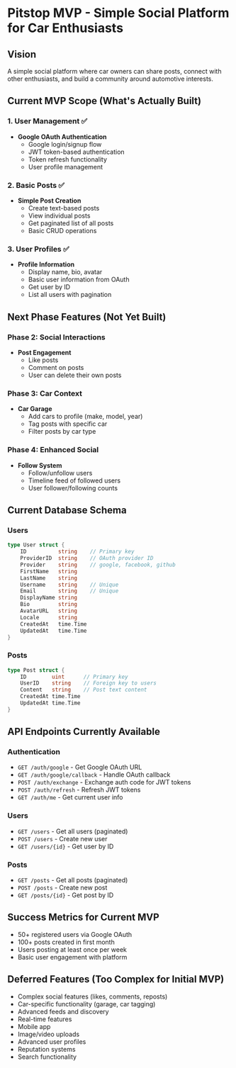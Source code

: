 # Pitstop MVP - Simple Social Platform for Car Enthusiasts

## Vision
A simple social platform where car owners can share posts, connect with other enthusiasts, and build a community around automotive interests.

## Current MVP Scope (What's Actually Built)

### 1. User Management ✅ 
- **Google OAuth Authentication**
  - Google login/signup flow
  - JWT token-based authentication
  - Token refresh functionality
  - User profile management

### 2. Basic Posts ✅
- **Simple Post Creation**
  - Create text-based posts
  - View individual posts
  - Get paginated list of all posts
  - Basic CRUD operations

### 3. User Profiles ✅
- **Profile Information**
  - Display name, bio, avatar
  - Basic user information from OAuth
  - Get user by ID
  - List all users with pagination

## Next Phase Features (Not Yet Built)

### Phase 2: Social Interactions
- **Post Engagement**
  - Like posts
  - Comment on posts
  - User can delete their own posts

### Phase 3: Car Context
- **Car Garage**
  - Add cars to profile (make, model, year)
  - Tag posts with specific car
  - Filter posts by car type

### Phase 4: Enhanced Social
- **Follow System**
  - Follow/unfollow users
  - Timeline feed of followed users
  - User follower/following counts

## Current Database Schema

### Users
```go
type User struct {
    ID          string    // Primary key
    ProviderID  string    // OAuth provider ID
    Provider    string    // google, facebook, github
    FirstName   string
    LastName    string
    Username    string    // Unique
    Email       string    // Unique
    DisplayName string
    Bio         string
    AvatarURL   string
    Locale      string
    CreatedAt   time.Time
    UpdatedAt   time.Time
}
```

### Posts
```go
type Post struct {
    ID        uint      // Primary key
    UserID    string    // Foreign key to users
    Content   string    // Post text content
    CreatedAt time.Time
    UpdatedAt time.Time
}
```

## API Endpoints Currently Available

### Authentication
- `GET /auth/google` - Get Google OAuth URL
- `GET /auth/google/callback` - Handle OAuth callback
- `POST /auth/exchange` - Exchange auth code for JWT tokens
- `POST /auth/refresh` - Refresh JWT tokens
- `GET /auth/me` - Get current user info

### Users
- `GET /users` - Get all users (paginated)
- `POST /users` - Create new user
- `GET /users/{id}` - Get user by ID

### Posts
- `GET /posts` - Get all posts (paginated)
- `POST /posts` - Create new post
- `GET /posts/{id}` - Get post by ID

## Success Metrics for Current MVP
- 50+ registered users via Google OAuth
- 100+ posts created in first month  
- Users posting at least once per week
- Basic user engagement with platform

## Deferred Features (Too Complex for Initial MVP)
- Complex social features (likes, comments, reposts)
- Car-specific functionality (garage, car tagging)
- Advanced feeds and discovery
- Real-time features
- Mobile app
- Image/video uploads
- Advanced user profiles
- Reputation systems
- Search functionality